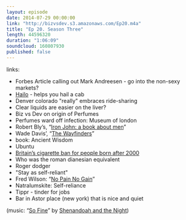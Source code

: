 ```yaml
---
layout: episode
date: 2014-07-29 00:00:00
link: "http://bizvsdev.s3.amazonaws.com/Ep20.m4a"
title: "Ep 20. Season Three"
length: 44596320
duration: "1:06:09"
soundcloud: 160807930
published: false
---
```


links:

- Forbes Article calling out Mark Andreesen - go into the non-sexy markets?
- [Hailo](https://hailocab.com/nyc) - helps you hail a cab
- Denver colorado "really" embraces ride-sharing
- Clear liquids are easier on the liver?
- Biz vs Dev on origin of Perfumes
- Perfumes ward off infection: Museum of london
- Robert Bly’s, “[Iron John: a book about men](http://www.amazon.com/Iron-John-Book-About-Men/dp/0306813769)”
- Wade Davis’, “[The Wayfinders](http://www.amazon.com/The-Wayfinders-Ancient-Matters-Lecture/dp/0887847668)”
- book: Ancient Wisdom
- Ubuntu
- [Britain’s cigarette ban for people born after 2000](http://www.theguardian.com/society/2014/jun/24/cigarette-ban-british-medical-association)
- Who was the roman dianesian equivalent
- Roger dodger
- "Stay as self-reliant"
- Fred Wilson: “[No Pain No Gain](http://avc.com/2014/07/no-pain-no-gain/)”
- Natralumskite: Self-reliance
- Tippr - tinder for jobs
- Bar in Astor place (new york) that is nice and quiet

(music: “[So Fine](http://shenandoahandthenight.com/track/so-fine)” by [Shenandoah and the Night](http://shenandoahandthenight.com))

